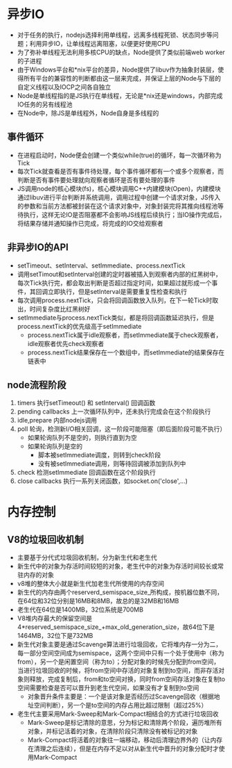 # 异步IO
- 对于任务的执行，nodejs选择利用单线程，远离多线程死锁、状态同步等问题；利用异步IO，让单线程远离阻塞，以便更好使用CPU
- 为了弥补单线程无法利用多核CPU的缺点，Node提供了类似前端web worker的子进程
- 由于Windows平台和*nix平台的差异，Node提供了libuv作为抽象封装层，使得所有平台的兼容性的判断都由这一层来完成，并保证上层的Node与下层的自定义线程以及IOCP之间各自独立
- Node是单线程指的是JS执行在单线程，无论是*nix还是windows，内部完成IO任务的另有线程池
- 在Node中，除JS是单线程外，Node自身是多线程的

## 事件循环
- 在进程启动时，Node便会创建一个类似while(true)的循环，每一次循环称为Tick
- 每次Tick就查看是否有事件待处理，每个事件循环都有一个或多个观察者，而判断是否有事件要处理就向观察者循环是否有要处理的事件
- JS调用node的核心模块(fs)，核心模块调用C++内建模块(Open)，内建模块通过libuv进行平台判断并系统调用，调用过程中创建一个请求对象，JS传入的参数和当前方法都被封装在这个请求对象中，对象封装完将其推向线程池等待执行，这样无论IO是否阻塞都不会影响JS线程后续执行；当IO操作完成后，将结果存储并通知操作已完成，将完成的IO交给观察者

## 非异步IO的API
- setTimeout、setInterval、setImmediate、process.nextTick
- 调用setTimout和setInterval创建的定时器被插入到观察者内部的红黑树中，每次Tick执行完，都会取出判断是否超过指定时间，如果超过就形成一个事件，其回调立即执行，但是setInterval是需要重复性检查和执行
- 每次调用process.nextTick，只会将回调函数放入队列，在下一轮Tick时取出，时间复杂度比红黑树好
- setImmediate与process.nextTick类似，都是将回调函数延迟执行，但是process.nextTick的优先级高于setImmediate
  - process.nextTick属于idle观察者，而setImmediate属于check观察者，idle观察者优先check观察者
  - process.nextTick结果保存在一个数组中，而setImmediate的结果保存在链表中

## node流程阶段
1. timers 执行setTimeout() 和 setInterval() 回调函数
2. pending callbacks 上一次循环队列中，还未执行完成会在这个阶段执行
3. idle,prepare 内部nodejs调用
4. poll 轮询，检测新I/O相关回调，这一阶段可能阻塞（即后面阶段可能不执行）
   - 如果轮询队列不是空的，则执行直到为空
   - 如果轮询队列是空的
     - 脚本被setImmediate调度，则转到check阶段
     - 没有被setImmediate调用，则等待回调被添加到队列中
5. check 检测setImmediate 回调函数在这个阶段执行
6. close callbacks 执行一系列关闭函数，如socket.on('close',...)

# 内存控制

## V8的垃圾回收机制
- 主要基于分代式垃圾回收机制，分为新生代和老生代
- 新生代中的对象为存活时间较短的对象，老生代中的对象为存活时间较长或常驻内存的对象
- v8堆的整体大小就是新生代加老生代所使用的内存空间
- 新生代的内存由两个reserverd_semispace_size_所构成，按机器位数不同，在64位和32位分别是16MB和8MB，故总的是32MB和16MB
- 老生代在64位是1400MB，32位系统是700MB
- V8堆内存最大的保留空间是4*reserved_semispace_size_+max_old_generation_size，故64位下是1464MB，32位下是732MB
- 新生代对象主要是通过Scavenge算法进行垃圾回收，它将堆内存一分为二，每一部分空间空间成为semispace，这两个空间中只有一个处于使用中（称为from），另一个是闲置空间（称为to）；分配对象的时候先分配到from空间，当进行垃圾回收的时候，将from空间中存活的对象复制到to空间，而非存活对象则释放，完成复制后，from和to空间对换，同时from空间存活对象在复制to空间需要检查是否可以晋升到老生代空间，如果没有才复制到to空间
  - 对象晋升条件主要是：一个是该对象是否经历过Scavenge回收（根据地址空间判断），另一个是to空间的内存占用比超过限制（超过25%）
- 老生代主要采用Mark-Sweep和Mark-Compact相结合的方式进行垃圾回收
  - Mark-Sweep是标记清除的意思，分为标记和清除两个阶段，遍历堆所有对象，并标记活着的对象，在清除阶段只清除没有被标记的对象
  - Mark-Compact将活着的对象往一端移动，移动后清理边界外的（让内存在清理之后连续），但是在内存不足以对从新生代中晋升的对象分配时才使用Mark-Compact